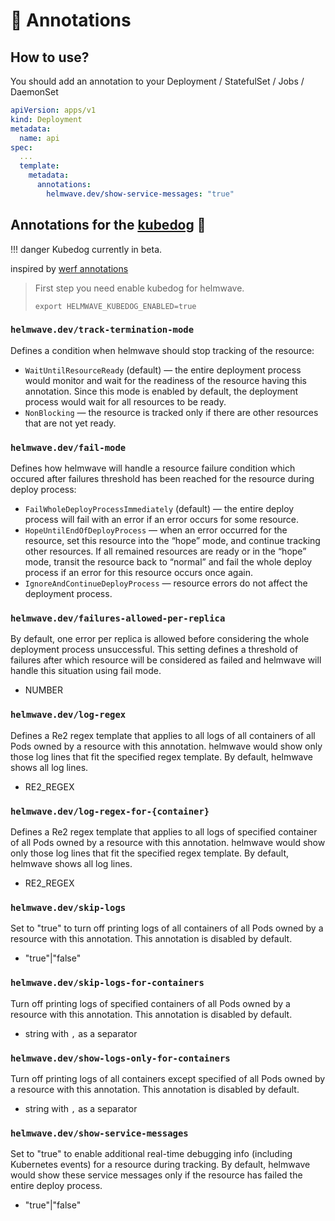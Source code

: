 # 📔 Annotations


## How to use?

You should add an annotation to your Deployment / StatefulSet / Jobs / DaemonSet

```yaml
apiVersion: apps/v1
kind: Deployment
metadata:
  name: api
spec:
  ...
  template:
    metadata:
      annotations:
        helmwave.dev/show-service-messages: "true"
```

## Annotations for the [kubedog](https://github.com/werf/kubedog) 🐶


!!! danger
    Kubedog currently in beta.

inspired by [werf annotations](https://werf.io/documentation/reference/deploy_annotations.html)



> First step you need enable kubedog for helmwave.
>
>  ```shell
>  export HELMWAVE_KUBEDOG_ENABLED=true
>  ```



### `helmwave.dev/track-termination-mode`

Defines a condition when helmwave should stop tracking of the resource:

- `WaitUntilResourceReady` (default) — the entire deployment process would monitor and wait for the readiness of the
  resource having this annotation. Since this mode is enabled by default, the deployment process would wait for all
  resources to be ready.
- `NonBlocking` — the resource is tracked only if there are other resources that are not yet ready.

### `helmwave.dev/fail-mode`

Defines how helmwave will handle a resource failure condition which occured after failures threshold has been reached
for the resource during deploy process:

- `FailWholeDeployProcessImmediately` (default) — the entire deploy process will fail with an error if an error occurs
  for some resource.
- `HopeUntilEndOfDeployProcess` — when an error occurred for the resource, set this resource into the “hope” mode, and
  continue tracking other resources. If all remained resources are ready or in the “hope” mode, transit the resource
  back to “normal” and fail the whole deploy process if an error for this resource occurs once again.
- `IgnoreAndContinueDeployProcess` — resource errors do not affect the deployment process.

### `helmwave.dev/failures-allowed-per-replica`

By default, one error per replica is allowed before considering the whole deployment process unsuccessful. This setting
defines a threshold of failures after which resource will be considered as failed and helmwave will handle this
situation using fail mode.

- NUMBER

### `helmwave.dev/log-regex`

Defines a Re2 regex template that applies to all logs of all containers of all Pods owned by a resource with this
annotation. helmwave would show only those log lines that fit the specified regex template. By default, helmwave shows
all log lines.

- RE2_REGEX

### `helmwave.dev/log-regex-for-{container}`

Defines a Re2 regex template that applies to all logs of specified container of all Pods owned by a resource with this
annotation. helmwave would show only those log lines that fit the specified regex template. By default, helmwave shows
all log lines.

- RE2_REGEX

### `helmwave.dev/skip-logs`

Set to "true" to turn off printing logs of all containers of all Pods owned by a resource with this annotation. This
annotation is disabled by default.

- "true"|"false"

### `helmwave.dev/skip-logs-for-containers`

Turn off printing logs of specified containers of all Pods owned by a resource with this annotation. This annotation is
disabled by default.

- string with `,` as a separator

### `helmwave.dev/show-logs-only-for-containers`

Turn off printing logs of all containers except specified of all Pods owned by a resource with this annotation. This
annotation is disabled by default.

- string with `,` as a separator

### `helmwave.dev/show-service-messages`

Set to "true" to enable additional real-time debugging info (including Kubernetes events) for a resource during
tracking. By default, helmwave would show these service messages only if the resource has failed the entire deploy
process.

- "true"|"false"
